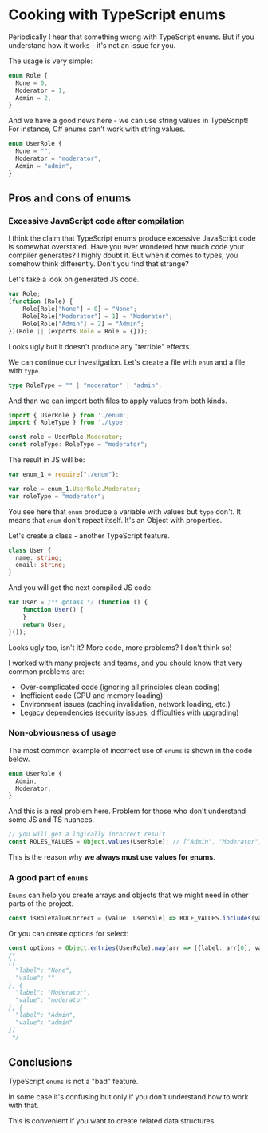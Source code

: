# Cooking with TypeScript enums

Periodically I hear that something wrong with TypeScript enums. But if you understand how it works - it's not an issue for you.

The usage is very simple:

```ts
enum Role {
  None = 0,
  Moderator = 1,
  Admin = 2,
}
```

And we have a good news here - we can use string values in TypeScript! For instance, C# enums can't work with string values.

```ts
enum UserRole {
  None = "",
  Moderator = "moderator",
  Admin = "admin",
}
```

## Pros and cons of enums

### Excessive JavaScript code after compilation

I think the claim that TypeScript enums produce excessive JavaScript code is somewhat overstated. Have you ever wondered how much code your compiler generates? I highly doubt it. But when it comes to types, you somehow think differently. Don't you find that strange?

Let's take a look on generated JS code.

```js
var Role;
(function (Role) {
    Role[Role["None"] = 0] = "None";
    Role[Role["Moderator"] = 1] = "Moderator";
    Role[Role["Admin"] = 2] = "Admin";
})(Role || (exports.Role = Role = {}));
```

Looks ugly but it doesn't produce any "terrible" effects.

We can continue our investigation. Let's create a file with `enum` and a file with `type`.

```ts
type RoleType = "" | "moderator" | "admin";
```

And than we can import both files to apply values from both kinds.

```ts
import { UserRole } from './enum';
import { RoleType } from './type';

const role = UserRole.Moderator;
const roleType: RoleType = "moderator";
```

The result in JS will be:

```js
var enum_1 = require("./enum");

var role = enum_1.UserRole.Moderator;
var roleType = "moderator";
```

You see here that `enum` produce a variable with values but `type` don't. It means that `enum` don't repeat itself. It's an Object with properties.

Let's create a class - another TypeScript feature.

```ts
class User {
  name: string;
  email: string;
}
```

And you will get the next compiled JS code:

```js
var User = /** @class */ (function () {
    function User() {
    }
    return User;
}());
```

Looks ugly too, isn't it? More code, more problems? I don't think so!

I worked with many projects and teams, and you should know that very common problems are:

- Over-complicated code (ignoring all principles clean coding)
- Inefficient code (CPU and memory loading)
- Environment issues (caching invalidation, network loading, etc.)
- Legacy dependencies (security issues, difficulties with upgrading)

### Non-obviousness of usage

The most common example of incorrect use of `enums` is shown in the code below.

```ts
enum UserRole {
  Admin,
  Moderator,
}
```

And this is a real problem here. Problem for those who don't understand some JS and TS nuances.

```ts
// you will get a logically incorrect result
const ROLES_VALUES = Object.values(UserRole); // ["Admin", "Moderator", 0, 1]
```

This is the reason why **we always must use values for enums**.

### A good part of `enums`

`Enums` can help you create arrays and objects that we might need in other parts of the project.

```ts
const isRoleValueCorrect = (value: UserRole) => ROLE_VALUES.includes(value);
```

Or you can create options for select:

```ts
const options = Object.entries(UserRole).map(arr => ({label: arr[0], value: arr[1]}));
/*
[{
  "label": "None",
  "value": ""
}, {
  "label": "Moderator",
  "value": "moderator"
}, {
  "label": "Admin",
  "value": "admin"
}] 
 */
```

## Conclusions

TypeScript `enums` is not a "bad" feature.

In some case it's confusing but only if you don't understand how to work with that.

This is convenient if you want to create related data structures.
